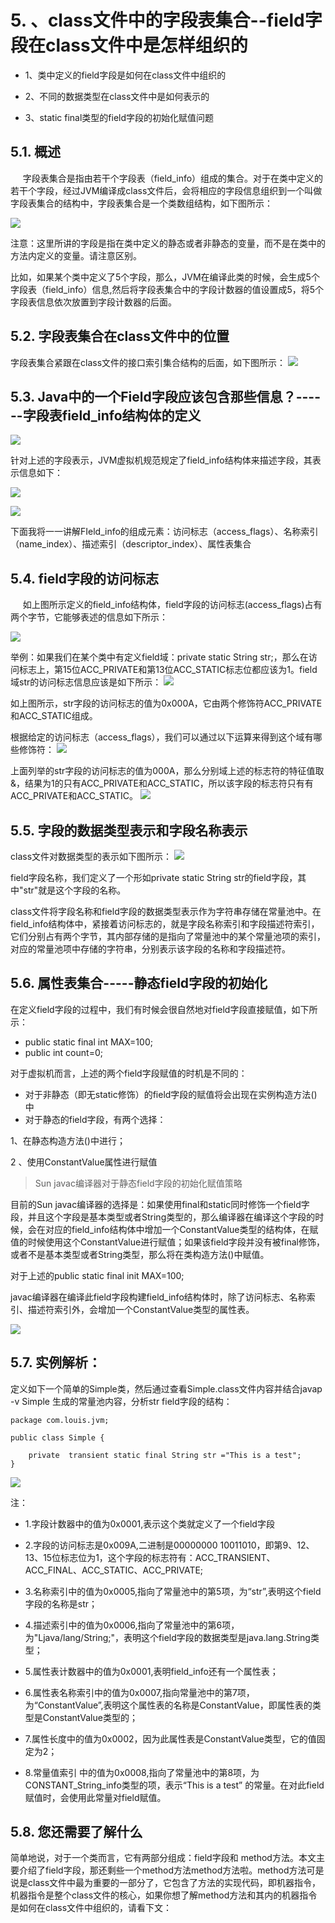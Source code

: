 # 5. 、class文件中的字段表集合--field字段在class文件中是怎样组织的

- 1、类中定义的field字段是如何在class文件中组织的

- 2、不同的数据类型在class文件中是如何表示的

- 3、static final类型的field字段的初始化赋值问题


## 5.1. 概述
     字段表集合是指由若干个字段表（field_info）组成的集合。对于在类中定义的若干个字段，经过JVM编译成class文件后，会将相应的字段信息组织到一个叫做字段表集合的结构中，字段表集合是一个类数组结构，如下图所示：

![](../../pic/2019-06-01-13-30-54.png)


注意：这里所讲的字段是指在类中定义的静态或者非静态的变量，而不是在类中的方法内定义的变量。请注意区别。

比如，如果某个类中定义了5个字段，那么，JVM在编译此类的时候，会生成5个字段表（field_info）信息,然后将字段表集合中的字段计数器的值设置成5，将5个字段表信息依次放置到字段计数器的后面。

## 5.2. 字段表集合在class文件中的位置
字段表集合紧跟在class文件的接口索引集合结构的后面，如下图所示：
![](../../pic/2019-06-01-13-32-23.png)




## 5.3. Java中的一个Field字段应该包含那些信息？------字段表field_info结构体的定义    

![](../../pic/2019-06-01-13-32-53.png)

针对上述的字段表示，JVM虚拟机规范规定了field_info结构体来描述字段，其表示信息如下：

![](../../pic/2019-06-01-13-33-27.png)

![](../../pic/2019-06-01-13-34-22.png)


下面我将一一讲解FIeld_info的组成元素：访问标志（access_flags）、名称索引（name_index）、描述索引（descriptor_index）、属性表集合

## 5.4. field字段的访问标志
     如上图所示定义的field_info结构体，field字段的访问标志(access_flags)占有两个字节，它能够表述的信息如下所示：

![](../../pic/2019-06-01-13-36-24.png)


举例：如果我们在某个类中有定义field域：private static String str;，那么在访问标志上，第15位ACC_PRIVATE和第13位ACC_STATIC标志位都应该为1。field域str的访问标志信息应该是如下所示：
![](../../pic/2019-06-01-14-03-37.png)


如上图所示，str字段的访问标志的值为0x000A，它由两个修饰符ACC_PRIVATE和ACC_STATIC组成。

根据给定的访问标志（access_flags），我们可以通过以下运算来得到这个域有哪些修饰符：
![](../../pic/2019-06-01-14-04-12.png)


上面列举的str字段的访问标志的值为000A，那么分别域上述的标志符的特征值取&，结果为1的只有ACC_PRIVATE和ACC_STATIC，所以该字段的标志符只有有ACC_PRIVATE和ACC_STATIC。
![](../../pic/2019-06-01-14-04-27.png)




## 5.5. 字段的数据类型表示和字段名称表示

class文件对数据类型的表示如下图所示：
![](../../pic/2019-06-01-14-04-53.png)


field字段名称，我们定义了一个形如private static String str的field字段，其中"str"就是这个字段的名称。

class文件将字段名称和field字段的数据类型表示作为字符串存储在常量池中。在field_info结构体中，紧接着访问标志的，就是字段名称索引和字段描述符索引，它们分别占有两个字节，其内部存储的是指向了常量池中的某个常量池项的索引，对应的常量池项中存储的字符串，分别表示该字段的名称和字段描述符。



## 5.6. 属性表集合-----静态field字段的初始化
在定义field字段的过程中，我们有时候会很自然地对field字段直接赋值，如下所示：

- public static final int MAX=100;
- public  int count=0;

对于虚拟机而言，上述的两个field字段赋值的时机是不同的：
- 对于非静态（即无static修饰）的field字段的赋值将会出现在实例构造方法<init>()中
- 对于静态的field字段，有两个选择：

1、在静态构造方法<cinit>()中进行；

2 、使用ConstantValue属性进行赋值

> Sun javac编译器对于静态field字段的初始化赋值策略

目前的Sun javac编译器的选择是：如果使用final和static同时修饰一个field字段，并且这个字段是基本类型或者String类型的，那么编译器在编译这个字段的时候，会在对应的field_info结构体中增加一个ConstantValue类型的结构体，在赋值的时候使用这个ConstantValue进行赋值；如果该field字段并没有被final修饰，或者不是基本类型或者String类型，那么将在类构造方法<cinit>()中赋值。

对于上述的public static final init MAX=100;   

javac编译器在编译此field字段构建field_info结构体时，除了访问标志、名称索引、描述符索引外，会增加一个ConstantValue类型的属性表。

![](../../pic/2019-06-01-14-10-35.png)


## 5.7. 实例解析：
定义如下一个简单的Simple类，然后通过查看Simple.class文件内容并结合javap -v Simple 生成的常量池内容，分析str field字段的结构：

```
package com.louis.jvm;
 
public class Simple {
 
	private  transient static final String str ="This is a test";
}

```
![](../../pic/2019-06-01-14-11-49.png)


注：

- 1.字段计数器中的值为0x0001,表示这个类就定义了一个field字段
- 2.字段的访问标志是0x009A,二进制是00000000 10011010，即第9、12、13、15位标志位为1，这个字段的标志符有：ACC_TRANSIENT、ACC_FINAL、ACC_STATIC、ACC_PRIVATE;

- 3.名称索引中的值为0x0005,指向了常量池中的第5项，为“str”,表明这个field字段的名称是str；

- 4.描述索引中的值为0x0006,指向了常量池中的第6项，为"Ljava/lang/String;"，表明这个field字段的数据类型是java.lang.String类型；

- 5.属性表计数器中的值为0x0001,表明field_info还有一个属性表；

- 6.属性表名称索引中的值为0x0007,指向常量池中的第7项，为“ConstantValue”,表明这个属性表的名称是ConstantValue，即属性表的类型是ConstantValue类型的；

- 7.属性长度中的值为0x0002，因为此属性表是ConstantValue类型，它的值固定为2；

- 8.常量值索引 中的值为0x0008,指向了常量池中的第8项，为CONSTANT_String_info类型的项，表示“This is a test” 的常量。在对此field赋值时，会使用此常量对field赋值。



## 5.8. 您还需要了解什么
简单地说，对于一个类而言，它有两部分组成：field字段和 method方法。本文主要介绍了field字段，那还剩些一个method方法method方法啦。method方法可是说是class文件中最为重要的一部分了，它包含了方法的实现代码，即机器指令，机器指令是整个class文件的核心，如果你想了解method方法和其内的机器指令 是如何在class文件中组织的，请看下文：

